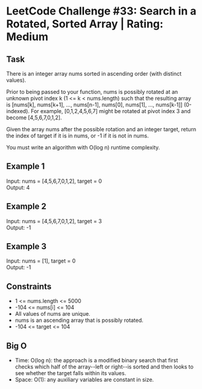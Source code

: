 # LeetCode Challenge #33: Search in a Rotated, Sorted Array | Rating: Medium

## Task

There is an integer array nums sorted in ascending order (with distinct values).

Prior to being passed to your function, nums is possibly rotated at an unknown pivot index k (1 <= k < nums.length) such that the resulting array is [nums[k], nums[k+1], ..., nums[n-1], nums[0], nums[1], ..., nums[k-1]] (0-indexed). For example, [0,1,2,4,5,6,7] might be rotated at pivot index 3 and become [4,5,6,7,0,1,2].

Given the array nums after the possible rotation and an integer target, return the index of target if it is in nums, or -1 if it is not in nums.

You must write an algorithm with O(log n) runtime complexity.

## Example 1

Input: nums = [4,5,6,7,0,1,2], target = 0  
Output: 4

## Example 2

Input: nums = [4,5,6,7,0,1,2], target = 3  
Output: -1

## Example 3

Input: nums = [1], target = 0  
Output: -1

## Constraints

- 1 <= nums.length <= 5000
- -104 <= nums[i] <= 104
- All values of nums are unique.
- nums is an ascending array that is possibly rotated.
- -104 <= target <= 104

## Big O

- Time: O(log n): the approach is a modified binary search that first checks which half of the array--left or right--is sorted and then looks to see whether the target falls within its values.
- Space: O(1): any auxiliary variables are constant in size.
